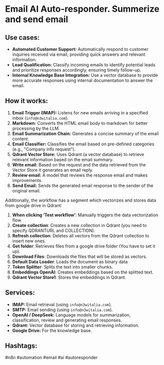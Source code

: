 # Email AI Auto-responder. Summerize and send email

## Use cases:

- **Automated Customer Support:** Automatically respond to customer inquiries received via email, providing quick answers and relevant information.
- **Lead Qualification:** Classify incoming emails to identify potential leads and prioritize responses accordingly, ensuring timely follow-up.
- **Internal Knowledge Base Integration:** Use a vector database to provide more accurate responses using internal documentation to answer the email.

## How it works:

1.  **Email Trigger (IMAP):** Listens for new emails arriving in a specified inbox (`info@n3witalia.com`).
2.  **Markdown:** Converts the HTML email body to markdown for better processing by the LLM.
3.  **Email Summarization Chain:** Generates a concise summary of the email content.
4.  **Email Classifier:** Classifies the email based on pre-defined categories (e.g., "Company info request").
5.  **Qdrant Vector Store:** Uses Qdrant (a vector database) to retrieve relevant information based on the email summary.
6.  **Write email:** Based on the request and the data retrieved from the Vector Store it generates an email reply.
7.  **Review email:** A model that reviews the response email and makes improvements.
8.  **Send Email:** Sends the generated email response to the sender of the original email.

Additionally, the workflow has a segment which vectorizes and stores data from google drive in Qdrant:

1.  **When clicking ‘Test workflow’**: Manually triggers the data vectorization flow.
2.  **Create collection**: Creates a new collection in Qdrant (you need to specify QDRANTURL and COLLECTION).
3.  **Refresh collection**: Deletes all vectors from the Qdrant collection to insert new ones.
4.  **Get folder**: Retrieves files from a google drive folder (You have to set it up).
5.  **Download Files**: Downloads the files that will be stored as vectors.
6.  **Default Data Loader**: Loads the document as binary data
7.  **Token Splitter**: Splits the text into smaller chunks.
8.  **Embeddings OpenAI**: Creates embeddings based on the splitted text.
9.  **Qdrant Vector Store1**: Stores the embeddings in Qdrant.

## Services:

-   **IMAP:** Email retrieval (using `info@n3witalia.com`).
-   **SMTP:** Email sending (using `info@n3witalia.com`).
-   **OpenAI / DeepSeek:** Language models for summarization, classification, review and generating email responses.
-   **Qdrant:** Vector database for storing and retrieving information.
-   **Google Drive:** For the knowledge base.

## Hashtags:

#n8n #automation #email #ai #autoresponder
